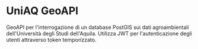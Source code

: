 # UniAQ GeoAPI
GeoAPI per l'interrogazione di un database PostGIS sui dati agroambientali dell'Università degli Studi dell'Aquila.
Utilizza JWT per l'autenticazione degli utenti attraverso token temporizzato.
